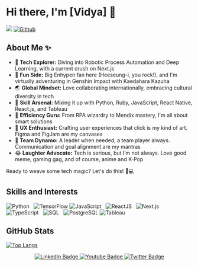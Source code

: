 # Hi there, I'm [Vidya] 👋

![](https://visitor-badge.laobi.icu/badge?page_id=catgoesmeow14.catgoesmeow14)
[![Github](https://img.shields.io/github/followers/catgoesmeow14?label=Follow&style=social)](https://github.com/catgoesmeow14)

## About Me ✨

- 🌱 **Tech Explorer:** Diving into Robotic Process Automation and Deep Learning, with a current crush on Next.js
- 👾 **Fun Side:** Big Enhypen fan here (Heeseung-i, you rock!), and I'm virtually adventuring in Genshin Impact with Kaedahara Kazuha
- 🌏 **Global Mindset:** Love collaborating internationally, embracing cultural diversity in tech
- 🚀 **Skill Arsenal:** Mixing it up with Python, Ruby, JavaScript, React Native, React.js, and Tableau
- 🤖 **Efficiency Guru:** From RPA wizardry to Mendix mastery, I'm all about smart solutions
- 🎨 **UX Enthusiast:** Crafting user experiences that click is my kind of art. Figma and FigJam are my canvases
- 💬 **Team Dynamo:** A leader when needed, a team player always. Communication and goal alignment are my mantras
- 😂 **Laughter Advocate:** Tech is serious, but I’m not always. Love good meme, gaming gag, and of course, anime and K-Pop

Ready to weave some tech magic? Let's do this! 🌠💻

## Skills and Interests

![Python](https://img.icons8.com/color/48/000000/python.png) &nbsp;
![TensorFlow](https://img.icons8.com/color/48/000000/tensorflow.png)
![JavaScript](https://img.icons8.com/color/48/000000/javascript.png) &nbsp;
![ReactJS](https://img.icons8.com/color/48/000000/react-native.png) &nbsp;
![Next.js](https://img.icons8.com/color/48/000000/nextjs.png) &nbsp;
![TypeScript](https://img.icons8.com/color/48/000000/typescript.png) &nbsp;
![SQL](https://img.icons8.com/color/48/000000/sql.png) &nbsp;
![PostgreSQL](https://img.icons8.com/color/48/000000/postgreesql.png)
![Tableau](https://img.icons8.com/color/48/000000/tableau-software.png)


## GitHub Stats

[![Top Langs](https://github-readme-stats.vercel.app/api/top-langs/?username=catgoesmeow14&langs_count=10&layout=compact&theme=radical)](https://github.com/catgoesmeow14/github-readme-stats)

<div id="badges" align="center">
  <a href="https://www.linkedin.com/in/vidya-chandradev/">
    <img src="https://img.shields.io/badge/LinkedIn-blue?style=for-the-badge&logo=linkedin&logoColor=white" alt="LinkedIn Badge"/>
  </a>
  <a href="https://www.instagram.com/mynameis_vidya/">
    <img src="https://img.shields.io/badge/Instagram-E4405F?style=for-the-badge&logo=instagram&logoColor=white" alt="Youtube Badge"/>
  </a>
  <a href="https://medium.com/@vidyachan">
    <img src="https://img.shields.io/badge/Medium-12100E?style=for-the-badge&logo=medium&logoColor=white" alt="Twitter Badge"/>
  </a>
</div>

<!--
**catgoesmeow14/catgoesmeow14** is a ✨ _special_ ✨ repository because its `README.md` (this file) appears on your GitHub profile.

Here are some ideas to get you started:

- 🔭 I’m currently working on ...
- 🌱 I’m currently learning ...
- 👯 I’m looking to collaborate on ...
- 🤔 I’m looking for help with ...
- 💬 Ask me about ...
- 📫 How to reach me: ...
- 😄 Pronouns: ...
- ⚡ Fun fact: ...
-->
